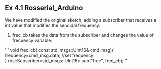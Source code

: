 ## Ex 4.1 Rosserial_Arduino

We have modified the original sketch, adding a subscriber that receives a int value
that modifies the senoidal frequency.

1. frec_cb takes the data from the subscriber and changes the value of frecuency variable.

'''
void frec_cb( const std_msgs::UInt16& cmd_msg){
   frequency=cmd_msg.data; //set frequency   
}
ros::Subscriber<std_msgs::UInt16> sub("frec", frec_cb);
'''
